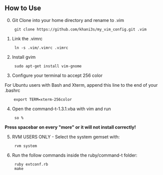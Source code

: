 How to Use
----------
 
0. Git Clone into your home directory and rename to .vim

        git clone https://github.com/khani3s/my_vim_config.git .vim

1. Link the .vimrc

        ln -s .vim/.vimrc .vimrc

2. Install gvim 

        sudo apt-get install vim-gnome 

3. Configure your terminal to accept 256 color 

  For Ubuntu users with Bash and Xterm, append this line to the end of your .bashrc

        export TERM=xterm-256color

4. Open the command-t-1.3.1.vba with vim and run 

        so % 

  **Press spacebar on every "more" or it will not install correctly!** 

5. RVM USERS ONLY - Select the system gemset with: 

        rvm system

6. Run the follow commands inside the ruby/command-t folder: 

        ruby extconf.rb 
        make 